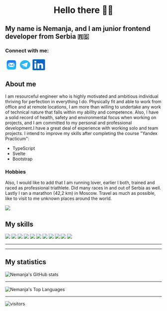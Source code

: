 <h1 align="center">
Hello there 👋🏽</h1>

<h2>
My name is Nemanja, and I am junior frontend developer from Serbia 🇷🇸
</h2>

[//]: # (<iframe src="https://giphy.com/embed/qgQUggAC3Pfv687qPC" width="480" height="360" frameBorder="0" class="giphy-embed" allowFullScreen></iframe>)

<h3 align="left">Connect with me:</h3>
<p align="left">
<a href="mailto:nemanjakaraklajic90@gmail.com" target="_blank"><img align="center" src="./mail.svg" alt="Nemanja Karaklajic email adress." height="40" width="40" /></a>
<a href="https://t.me/Call_me_chili" target="_blank"><img align="center" src="./tel.svg" alt="Nemanja Karaklajic telegram account." height="35" width="40" /></a>
<a href="https://www.linkedin.com/in/nemanjakaraklajic30111990/" target="_blank">
<img src="./linkedin.svg" alt="Nemanja Karaklajic LinkedIn profile." height="35" width="40" align="center" fill="#0A66C2" /></a>
</p>

## About me
I am resourceful engineer who is highly motivated and ambitious individual thriving for perfection in everything I do. Physically fit and able to work from office and at remote locations, I am more than willing to undertake any work of technical nature that falls within my ability and competence. Also, I have a solid record of health, safety and environmental focus when working on projects, and I am committed to my personal and professional development.I have a great deal of experience with working solo and team projects. I intend to improve my skills after completing the course "Yandex Practicum": 
* TypeScript
* Svelte
* Bootstrap

### Hobbies
Also, I would like to add that I am running lover, earlier I both, trained and raced as professional triathlete. Did many races in and out of Serbia as well. Lastly I ran a marathon (42,2 km) in Moscow.
Travel as much as possible, like to visit to me unknown places around the world.




<p align="left"><img src="https://www.codewars.com/users/letStayFoolish/badges/small"></p> 




## My skills
<div>
<img src="https://img.shields.io/badge/HTML5-136?style=for-the-badge&logo=HTML5&logoColor=E34F26"/>
<img src="https://img.shields.io/badge/CSS3-136?style=for-the-badge&logo=CSS3&logoColor=1572B6"/>
<img src="https://img.shields.io/badge/JavaScript-136?style=for-the-badge&logo=JavaScript&logoColor=F7DF1E"/>
<img src="https://img.shields.io/badge/React-136?style=for-the-badge&logo=React&logoColor=61DAFB"/>
<img src="https://img.shields.io/badge/Webpack-136?style=for-the-badge&logo=Webpack&logoColor=8DD6F9"/>
<img src="https://img.shields.io/badge/Figma-136?style=for-the-badge&logo=Figma&logoColor=F24E1E"/>
<img src="https://img.shields.io/badge/Git-136?style=for-the-badge&logo=Git&logoColor=F05032"/>
<img src="https://img.shields.io/badge/GitHub-136?style=for-the-badge&logo=GitHub&logoColor=181717"/>
<img src="https://img.shields.io/badge/npm-136?style=for-the-badge&logo=npm&logoColor=CB3837"/>
<img src="https://img.shields.io/badge/Node.js-136?style=for-the-badge&logo=Node.js&logoColor=339933"/>
<img src="https://img.shields.io/badge/Express-136?style=for-the-badge&logo=Express&logoColor=000"/>
<!-- <img src="https://img.shields.io/badge/MongoDB-136?style=for-the-badge&logo=MongoDB&logoColor=47A248"/> -->
</div>

---
[//]: # (### 👨‍🎓 Studies:)

[//]: # (|<div style="width:210px">[<img src="https://user-images.githubusercontent.com/86494748/163344396-94ef1e89-5861-490d-a95d-a1d675dc5918.jpg" width="208px" alt="Диплом о профессиональной переподготовке по профессии «Веб-разработчик»">]&#40;https://drive.google.com/file/d/14e-LHymHNxaDK47kG3dUzVsMX5fssxUa&#41;</div>|)
  
---

## My statistics
<img src="https://github-readme-stats.vercel.app/api?username=letStayFoolish&show_icons=true&theme=dark" alt="Nemanja's GitHub stats" align="center" width="50%">

---

<img src="https://cheesits456-readme-stats.vercel.app/api/top-langs?username=letStayFoolish&layout=compact&card_width=275&theme=github_dark&langs_count=10&hide=c,meson,makefile,m4&exclude_repo=github-readme-stats,BitJanitor,github-activity-readme,fancy-git,challengeBot" alt="Nemanja's Top Languages" align="center" width="50%">

---

![visitors](https://komarev.com/ghpvc/?username=letStayFoolish&label=visitors&color=blue)